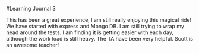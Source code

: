 #Learning Journal 3

This has been a great experience, I am still really enjoying this magical ride!
We have started with express and Mongo DB. I am still trying to wrap my head around the
tests. I am finding it is getting easier with each day, although the work load is still
heavy. The TA have been very helpful. Scott is an awesome teacher!
